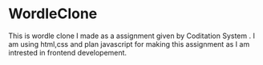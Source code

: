 # WordleClone
This is wordle clone I made as a assignment given by Coditation System .
I am using html,css and plan javascript for making this assignment as I am intrested in frontend developement.
